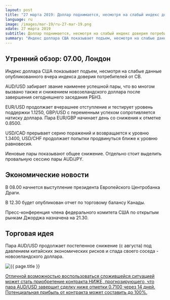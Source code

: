 ```yaml
---
layout: post
title: "27 марта 2019: Доллар поднимается, несмотря на слабый индекс доверия потребителей"
language: ru
image: /images/mar-19/ru-27-mar-19.png
xdate: 27 марта 2019
subtitle: Доллар поднимается, несмотря на слабый индекс доверия потребителей
summary: "Индекс доллара США показывает подъем, несмотря на слабые данные опубликованного вчера индекса доверия потребителей от СВ. AUD/USD забирает звание наименее успешной пары, что во многом вызвано также и снижением новозеландского доллара после завершения сегодняшнего заседания РБНЗ"
---
```

## Утренний обзор: 07.00, Лондон
 
Индекс доллара США показывает подъем, несмотря на слабые данные опубликованного вчера индекса доверия потребителей от СВ.

AUD/USD забирает звание наименее успешной пары, что во многом вызвано также и снижением новозеландского доллара после завершения сегодняшнего заседания РБНЗ.

EUR/USD продолжает вчерашнее отступление и тестирует уровень поддержки 1.1250, GBP/USD с переменным успехом сопротивляется натиску доллара. Пара EUR/GBP начинает день со снижения к отметке 0.8500.

USD/CAD прерывает серию поражений и возвращается к уровню 1.3400, USD/CHF продолжает попытки продвинуться ближе к уровню равновесия.

Иеновые пары показывают общее снижение. Отдельно стоит выделить провальную сессию пары AUD/JPY.
 
## Экономические новости
 
В 08.00 начнется выступление  президента Европейского Центробанка Драги.

В 12.30 будет опубликован отчет по торговому балансу Канады.

Пресс-конференция члена федерального комитета США по открытым рынкам Джорджа назначена на 21.30.
 
## Торговая идея
 
Пара AUD/USD продолжает постепенное снижение (с августа) под давлением китайских экономических рисков и спада своего соседа - новозеландского доллара.

<img src="{{ site.url }}/images/mar-19/ru-27-mar-19.png" alt="{{ page.title }}"  title="{{ page.title }}">

<a href="%LINK%%?currency=USD&amp;market=forex&underlying=frxAUDUSD&formname=higherlower&duration_amount=14&duration_units=d&amount=10&amount_type=stake&expiry_type=duration&barrier=0.7100" target="_blank" rel="noopener noreferrer nofollow">Отличной возможностью воспользоваться сложившейся ситуацией может стать приобретение контракта НИЖЕ, прогнозирующего, что пара AUD/USD завершит сделку ниже отметки 0.7100 через 14 дней. Потенциальная прибыль от контракта может составить до 100%.</a>
